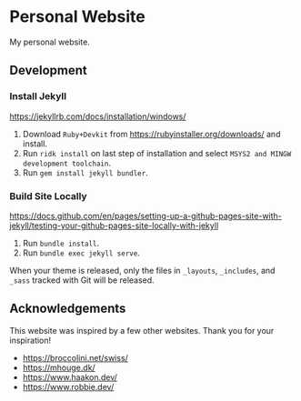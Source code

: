 # Personal Website

My personal website.

## Development

### Install Jekyll

https://jekyllrb.com/docs/installation/windows/

1. Download `Ruby+Devkit` from https://rubyinstaller.org/downloads/ and install.
1. Run `ridk install` on last step of installation and select `MSYS2 and MINGW development toolchain`.
1. Run `gem install jekyll bundler`.

### Build Site Locally

https://docs.github.com/en/pages/setting-up-a-github-pages-site-with-jekyll/testing-your-github-pages-site-locally-with-jekyll

1. Run `bundle install`.
1. Run `bundle exec jekyll serve`.

When your theme is released, only the files in `_layouts`, `_includes`, and `_sass` tracked with Git will be released.

## Acknowledgements

This website was inspired by a few other websites. Thank you for your inspiration!

- https://broccolini.net/swiss/
- https://mhouge.dk/
- https://www.haakon.dev/
- https://www.robbie.dev/
